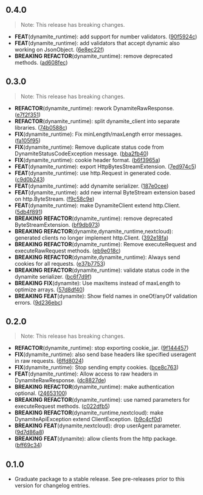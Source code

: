 ## 0.4.0

> Note: This release has breaking changes.

 - **FEAT**(dynamite_runtime): add support for number validators. ([90f5924c](https://github.com/nextcloud/neon/commit/90f5924c3ba0787e7a155f0d07fea0a16bb2ff4e))
 - **FEAT**(dynamite_runtime): add validators that accept dynamic also working on JsonObject. ([6e8ec22f](https://github.com/nextcloud/neon/commit/6e8ec22f4dd894ab949a130214d293c246c13083))
 - **BREAKING** **REFACTOR**(dynamite_runtime): remove deprecated methods. ([ad608fec](https://github.com/nextcloud/neon/commit/ad608fec0e232616db77d924b2ad90ea26458fae))

## 0.3.0

> Note: This release has breaking changes.

 - **REFACTOR**(dynamite_runtime): rework DynamiteRawResponse. ([e7f2f351](https://github.com/nextcloud/neon/commit/e7f2f351057f90ab83d18af63684b7c50e617855))
 - **REFACTOR**(dynamite_runtime): split dynamite_client into separate libraries. ([74b0588c](https://github.com/nextcloud/neon/commit/74b0588ca4d644cf01665d121ca02b662bb03bea))
 - **FIX**(dynamite_runtime): Fix minLength/maxLength error messages. ([fa105f95](https://github.com/nextcloud/neon/commit/fa105f9509992c2ae2cc5f65a369fa5f794557c2))
 - **FIX**(dynamite_runtime): Remove duplicate status code from DynamiteStatusCodeException message. ([bba2fb40](https://github.com/nextcloud/neon/commit/bba2fb40d70b7a82f78bb08b1e77af366bb4bb03))
 - **FIX**(dynamite_runtime): cookie header format. ([b6f3965a](https://github.com/nextcloud/neon/commit/b6f3965a1d77d0ef8a60d9b1412fae796c1898cf))
 - **FEAT**(dynamite_runtime): export HttpBytesStreamExtension. ([7ed974c5](https://github.com/nextcloud/neon/commit/7ed974c523dc0df1a614b7ba0bef6d76a8c576fc))
 - **FEAT**(dynamite_runtime): use http.Request in generated code. ([c9d0b243](https://github.com/nextcloud/neon/commit/c9d0b243accd8d70601260797c5168f09ef61ee7))
 - **FEAT**(dynamite_runtime): add dynamite serializer. ([187e0cee](https://github.com/nextcloud/neon/commit/187e0cee717cfdd917c302a5b536fb65a55073d8))
 - **FEAT**(dynamite_runtime): add new internal ByteStream extension based on http.ByteStream. ([f9c58c9e](https://github.com/nextcloud/neon/commit/f9c58c9e01ef4cdeb2cd79532f5482db10941f5d))
 - **FEAT**(dynamite_runtime): make DynamiteClient extend http.Client. ([5db4f891](https://github.com/nextcloud/neon/commit/5db4f891c6699d9967d2acd8ea528b4a0008a2b1))
 - **BREAKING** **REFACTOR**(dynamite_runtime): remove deprecated ByteStreamExtension. ([bf9db973](https://github.com/nextcloud/neon/commit/bf9db973cee3432d73df87f9e8c43495830749f3))
 - **BREAKING** **REFACTOR**(dynamite,dynamite_runtime,nextcloud): generated clients no longer implement http.Client. ([392e18fa](https://github.com/nextcloud/neon/commit/392e18faa6bb1ba72f22a56184ba0c43ef6b28d4))
 - **BREAKING** **REFACTOR**(dynamite_runtime): Remove executeRequest and executeRawRequest methods. ([eb9e018c](https://github.com/nextcloud/neon/commit/eb9e018c8b12135537268b22566e1eb9518541ed))
 - **BREAKING** **REFACTOR**(dynamite,dynamite_runtime): Always send cookies for all requests. ([e37b7753](https://github.com/nextcloud/neon/commit/e37b775314601e9281d7336939e4b1eb95b98b55))
 - **BREAKING** **REFACTOR**(dynamite_runtime): validate status code in the dynamite serializer. ([bc6f7d9f](https://github.com/nextcloud/neon/commit/bc6f7d9fb622ee803a2f8df203e43bdae890d5f7))
 - **BREAKING** **FIX**(dynamite): Use maxItems instead of maxLength to optimize arrays. ([57d8df40](https://github.com/nextcloud/neon/commit/57d8df4046b2661f850fa4a15dc5f89c313bbfb8))
 - **BREAKING** **FEAT**(dynamite): Show field names in oneOf/anyOf validation errors. ([9d236ebc](https://github.com/nextcloud/neon/commit/9d236ebce59da3b9c0e85f2765df36a0ab9f6445))

## 0.2.0

> Note: This release has breaking changes.

 - **REFACTOR**(dynamite_runtime): stop exporting cookie_jar. ([9f144457](https://github.com/nextcloud/neon/commit/9f1444574c2e2a9bb0b76fefd1f54bfbcf78725f))
 - **FIX**(dynamite_runtime): also send base headers like specified useragent in raw requests. ([6ffd8024](https://github.com/nextcloud/neon/commit/6ffd8024b8c367ef61431e5b90ddb231d04156ee))
 - **FIX**(dynamite_runtime): Stop sending empty cookies. ([bce8c763](https://github.com/nextcloud/neon/commit/bce8c7630265257ed335fe9ac6efcd69a3fae8a0))
 - **FEAT**(dynamite_runtime): Allow access to raw headers in DynamiteRawResponse. ([dc8827de](https://github.com/nextcloud/neon/commit/dc8827def42430ff5f27bd90ed91832cf1e20ae6))
 - **BREAKING** **REFACTOR**(dynamite_runtime): make authentication optional. ([24653100](https://github.com/nextcloud/neon/commit/24653100cce43aa5567b7b94bc5c8535ea26c273))
 - **BREAKING** **REFACTOR**(dynamite_runtime): use named parameters for executeRequest methods. ([c022dfb5](https://github.com/nextcloud/neon/commit/c022dfb5cdbd48ead5573d2212f46d8fc1920716))
 - **BREAKING** **REFACTOR**(dynamite_runtime,nextcloud): make DynamiteApiException extend ClientException. ([b9c4cf0d](https://github.com/nextcloud/neon/commit/b9c4cf0d3aa04ba51556cb97a1577f10d8beb1d9))
 - **BREAKING** **FEAT**(dynamite,nextcloud): drop userAgent parameter. ([9d7d86a8](https://github.com/nextcloud/neon/commit/9d7d86a80b1f124ec5e6452ec59b5635f1e9a037))
 - **BREAKING** **FEAT**(dynamite): allow clients from the http package. ([bff69c34](https://github.com/nextcloud/neon/commit/bff69c345130d50d957f057f99d06697fb026568))

## 0.1.0

 - Graduate package to a stable release. See pre-releases prior to this version for changelog entries.

